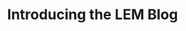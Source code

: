 ---
layout: post
title: "Introducing the LEM Blog"
image: /assets/blog/introducing-blog.png
permalink: /blog/introducing-blog
type: blog
preview-text: | 
  Welcome to the LEM blog page!
  
  Updates about what is happening with LEM will be posted here!
  Things like new features, changes to existing features, improvements to the game, etc.. will be found here!
main-text: | 
  Welcome to the LEM blog page!
  
  Updates about what is happening with LEM will be posted here!
  Things like new features, changes to existing features, improvements to the game, etc.. will be found here!
  
  Stay tuned for updates! And before you go, i'd like to mention that the Experimental Server does exist!

  The Experimental Server is used for testing new features that just arent fully stable for being available on all servers yet.

  As of writing this, the New Dimension Loader and ModTools/Modloader are available there!
  
  Go check it out! The ip for it is **test.legacyminigames.xyz**
markdown: true
---